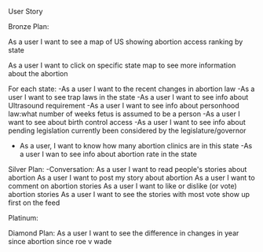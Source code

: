 User Story

Bronze Plan:

As a user I want to see a map of US showing abortion access ranking by state

As a user I want to click on specific state map to see more information about the abortion

For each state:
-As a user  I want to the recent changes in abortion law
-As a user I want to see trap laws in the state
-As a user I want to see info about Ultrasound
requirement
-As a user I want to see info about personhood law:what number of weeks fetus is assumed to be a person
-As a user I want to see about birth control access
-As a user I want to see info about pending legislation currently been considered by the legislature/governor
- As a user, I want to know how many abortion clinics are in this state
-As a user I wan to see info about abortion rate in the state


Silver Plan:
-Conversation:
As a user I want to read people's stories about abortion
As a user I want to post my story about abortion
As a user I want to comment on abortion stories
As a user I want to like or dislike (or vote) abortion stories
As a user I want to see the stories with most vote show up first on the feed

Platinum:




Diamond Plan:
As a user I want to see the difference in changes in year since abortion since roe v wade
